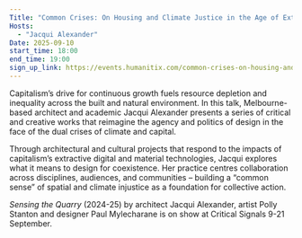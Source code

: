 ```yaml
---
Title: "Common Crises: On Housing and Climate Justice in the Age of Extraction"
Hosts: 
  - "Jacqui Alexander"
Date: 2025-09-10
start_time: 18:00
end_time: 19:00
sign_up_link: https://events.humanitix.com/common-crises-on-housing-and-climate-justice-in-the-age-of-extraction/tickets
---
```


Capitalism’s drive for continuous growth fuels resource depletion and inequality across the built and natural environment. In this talk, Melbourne-based architect and academic Jacqui Alexander presents a series of critical and creative works that reimagine the agency and politics of design in the face of the dual crises of climate and capital.

Through architectural and cultural projects that respond to the impacts of capitalism’s extractive digital and material technologies, Jacqui explores what it means to design for coexistence. Her practice centres collaboration across disciplines, audiences, and communities – building a “common sense” of spatial and climate injustice as a foundation for collective action.

_Sensing the Quarry_ (2024-25) by architect Jacqui Alexander, artist Polly Stanton and designer Paul Mylecharane is on show at Critical Signals 9-21 September. 
